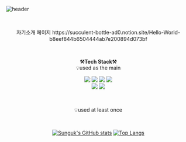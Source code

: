 ![header](https://capsule-render.vercel.app/api?type=waving&color=auto&height=300&section=header&text=Welcome!&fontSize=90&animation=fadeIn&fontAlignY=38&desc=Sunguk's%20GitHub%20Profile&descAlignY=51&descAlign=62)

<br>

<p align="center">
자기소개 페이지
https://succulent-bottle-ad0.notion.site/Hello-World-b8eef844b6504444ab7e200894d073bf
</p>

<br>

<p align="center">
    <Strong>⚒️Tech Stack⚒️</Strong><br>
    💡used as the main
</p>

<p align="center" display="inline-block">
  <img src="https://img.shields.io/badge/JAVA-007396?style=for-the-badge&logo=OpenJDK&logoColor=white"> 
  <img src="https://img.shields.io/badge/Spring-6DB33F?style=for-the-badge&logo=Spring&logoColor=white">
  <img src="https://img.shields.io/badge/SPRING%20BOOT-6DB33F?style=for-the-badge&logo=SpringBoot&logoColor=white">
  <img src="https://img.shields.io/badge/SPRING%20SECURITY-6DB33F?style=for-the-badge&logo=SPRINGSECURITY&logoColor=white"> 
  <br>
  <img src="https://img.shields.io/badge/MySQL-4479A1?style=for-the-badge&logo=MySQL&logoColor=fff">
  <img src="https://img.shields.io/badge/AWS-232F3E?style=for-the-badge&logo=AmazonAWS&logoColor=white">
</p>

<br>

<p align="center">
    💡used at least once
</p>

<br>

<div align=center>

[![Sunguk's GitHub stats](https://github-readme-stats.vercel.app/api?username=Pepe6bf&theme=tokyonight)](https://github.com/Pepe6bf/github-readme-stats)
[![Top Langs](https://github-readme-stats.vercel.app/api/top-langs/?username=Pepe6bf&langs_count=8&layout=compact&theme=radical)](https://github.com/reinexxism/github-readme-stats)
    
